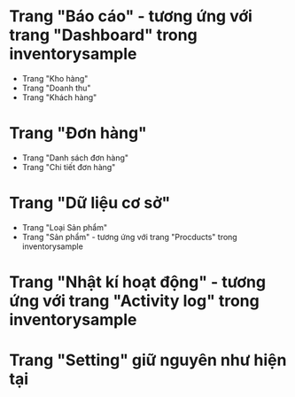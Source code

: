 # Trang "Báo cáo" - tương ứng với trang "Dashboard" trong inventorysample
+ Trang "Kho hàng"
+ Trang "Doanh thu"
+ Trang "Khách hàng"

# Trang "Đơn hàng"
+ Trang "Danh sách đơn hàng"
+ Trang "Chi tiết đơn hàng"

# Trang "Dữ liệu cơ sở"
+ Trang "Loại Sản phẩm"
+ Trang "Sản phẩm" - tương ứng với trang "Procducts" trong inventorysample

# Trang "Nhật kí hoạt động" - tương ứng với trang "Activity log" trong inventorysample

# Trang "Setting" giữ nguyên như hiện tại